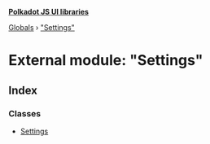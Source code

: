 **[Polkadot JS UI libraries](../README.md)**

[Globals](../globals.md) › ["Settings"](_settings_.md)

# External module: "Settings"

## Index

### Classes

* [Settings](../classes/_settings_.settings.md)